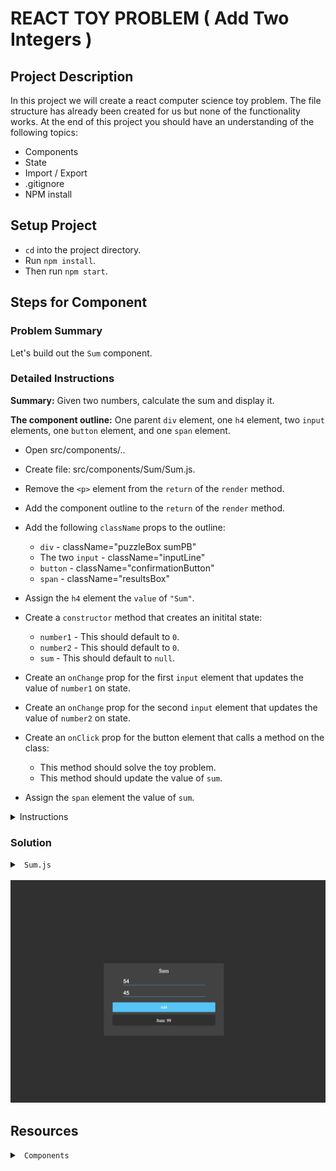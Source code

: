 # REACT TOY PROBLEM ( Add Two Integers )

## Project Description

In this project we will create a react computer science toy problem. The file structure has already been created for us but none of the functionality works. At the end of this project you should have an understanding of the following topics:

* Components
* State
* Import / Export
* .gitignore
* NPM install

## Setup Project

* `cd` into the project directory.
* Run `npm install`.
* Then run `npm start`.

## Steps for Component

### Problem Summary

Let's build out the `Sum` component.

### Detailed Instructions

<b>Summary:</b> Given two numbers, calculate the sum and display it.

<b>The component outline:</b> One parent `div` element, one `h4` element, two `input` elements, one `button` element, and one `span` element.

* Open src/components/..

* Create file: src/components/Sum/Sum.js.

* Remove the `<p>` element from the `return` of the `render` method.

* Add the component outline to the `return` of the `render` method.

* Add the following `className` props to the outline:
  * `div` - className="puzzleBox sumPB"
  * The two `input` - className="inputLine"
  * `button` - className="confirmationButton"
  * `span` - className="resultsBox"

* Assign the `h4` element the `value` of `"Sum"`.

* Create a `constructor` method that creates an initital state:
  * `number1` - This should default to `0`.
  * `number2` - This should default to `0`.
  * `sum` - This should default to `null`.

* Create an `onChange` prop for the first `input` element that updates the value of `number1` on state.

* Create an `onChange` prop for the second `input` element that updates the value of `number2` on state.

* Create an `onClick` prop for the button element that calls a method on the class:
  * This method should solve the toy problem.
  * This method should update the value of `sum`.

* Assign the `span` element the value of `sum`.

<details>

<summary> Instructions </summary>

<br />

Start by rendering our component's outline

```js
  render() {
    return (
      <main className="sum_box">
        <h4> Sum </h4>
        <input className="input_1" type="number"/>
        <input className="input_1" type="number"/>
        <button className="add_button"> Add </button>
        <span className="results"></span>
      </main>
    )
  }
```

Now that we have a rough draft of everything our component will need, let's start filling in the functionality. We will use state to keep track of two numbers the user gives us and the sum of those two numbers.

```js
  constructor() {
    super();

    this.state = {
      number1: 0,
      number2: 0,
      sum: null
    }
  }
```

Next, let's update our `span` element to display `sum`.

```js
  render() {
    return (
      <main className="sum_box">
        <h4> Sum </h4>
        <input className="input_1" type="number"/>
        <input className="input_1" type="number"/>
        <button className="add_button"> Add </button>
        <span className="results"> Sum: {this.state.sum} </span>
      </main>
    )
  }
```

Next, let's update our `input` elements to handle user input

```js
  updateNumber_1(val) {
    this.setState({ number1: parseInt(val, 10) });
  }

  updateNumber_2(val) {
    this.setState({ number2: parseInt(val, 10) });
  }

  render() {
    return (
      <main className="sum_box box_sum">
        <h4> Sum </h4>
        <input className="input_1" type="number" onChange={ (e) => this.updateNumber_1(e.target.value) }/>
        <input className="input_1" type="number" onChange={ (e) => this.updateNumber_2(e.target.value) }/>
        <button className="add_button"> Add </button>
        <span className="results"> Sum: {this.state.sum} </span>
      </main>
    )
  }
```

Finally, let's update our `button` element to update the value of `sum`.

```js
  add(num1, num2) {

  }

  render() {
    return (
      <main className="sum_box">
        <h4> Sum </h4>
        <input className="input_1" type="number" onChange={ (e) => this.updateNumber_1(e.target.value) }/>
        <input className="input_1" type="number" onChange={ (e) => this.updateNumber_2(e.target.value) }/>
        <button className="add_button" onClick={ () => this.add(this.state.number1, this.state.number2) }> Add </button>
        <span className="results"> Sum: {this.state.sum} </span>
      </main>
    )
  }
```

Solve the toy problem of your choosing.

</details>

### Solution

<details>

<summary> <code> Sum.js </code> </summary>

```js
import React, { Component } from 'react';

export default class Sum extends Component {

  constructor() {
    super();

    this.state = {
      number1: 0,
      number2: 0,
      sum: null
    }
  }

  updateNumber_1(val) {
    this.setState({ number1: parseInt(val, 10) });
  }

  updateNumber_2(val) {
    this.setState({ number2: parseInt(val, 10) });
  }

  add(num1, num2) {
    this.setState({ sum: num1 + num2 });
  }

  render() {
    return (
      <main className="sum_box">
        <h4> Sum </h4>
        <input className="input_1" type="number" onChange={ (e) => this.updateNumber_1(e.target.value) }/>
        <input className="input_1" type="number" onChange={ (e) => this.updateNumber_2(e.target.value) }/>
        <button className="add_button" onClick={ () => this.add(this.state.number1, this.state.number2) }> 
          Add
        </button>
        <span className="results"> Sum: {this.state.sum} </span>
      </main>
    )
  }
}
```

</details>

<br />

<!-- PLACE MY OWN IMAGE IN HERE OF RESULT -->
<img src="./public/images/Final_Sum.png" />

## Resources

<details>

<summary> <code> Components </code> </summary>

```js
// A typical React component is comprised of several pieces outlined below

// Import statements allow us to import JavaScript from external modules
// or our own files contained in our project
import React, { Component } from 'react';


// React uses es6 Classes for it's components.
// We extend from the `Component` module to get access to the `render` method
class MyComponent extends Component {
  
  // The constructor is where we declare our state and other information
  constructor() {
    super();
  
    // this.state is an object that houses local data our component cares about
    this.state = {
      name: 'Steven'
    };
  }

  // render will return JSX (HTML-like syntax). This is what's rendered to the screen
  render() {

    // JSX uses HTML-like syntax to create our component content
    // It uses single curly braces `{}` to inject JavaScript into our HTML
    return <h1 onClick={() => alert('Clicked!')}>Hello, {this.state.name}!</h1>
  }
}

// export allows our component to be `import`ed into another file
export default MyComponent;
```

* [JSX](https://reactjs.org/docs/introducing-jsx.html)

</details>
